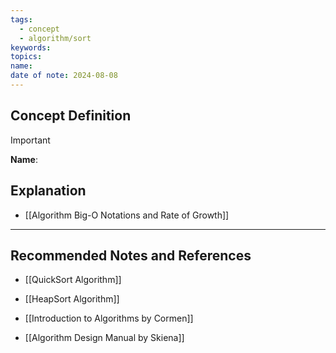 ```yaml
---
tags:
  - concept
  - algorithm/sort
keywords: 
topics: 
name: 
date of note: 2024-08-08
---
```


## Concept Definition

>[!important]
>**Name**: 



## Explanation


- [[Algorithm Big-O Notations and Rate of Growth]]


-----------
##  Recommended Notes and References


- [[QuickSort Algorithm]]
- [[HeapSort Algorithm]]


- [[Introduction to Algorithms by Cormen]]
- [[Algorithm Design Manual by Skiena]]